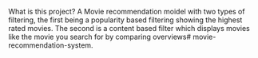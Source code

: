 What is this project?
A Movie recommendation moidel with two types of filtering, the first being a popularity based filtering showing the highest rated movies. The second is a content based filter which displays movies like the movie you search for by comparing overviews# movie-recommendation-system.
